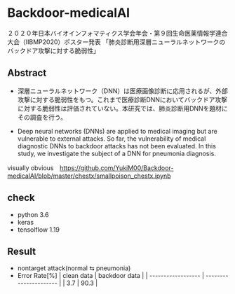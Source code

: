 # Backdoor-medicalAI
２０２０年日本バイオインフォマティクス学会年会・第９回生命医薬情報学連合大会（IIBMP2020）ポスター発表
「肺炎診断用深層ニューラルネットワークのバックドア攻撃に対する脆弱性」

## Abstract
- 深層ニューラルネットワーク（DNN）は医療画像診断に応用されるが、外部攻撃に対する脆弱性をもつ。これまで医療診断DNNにおいてバックドア攻撃に対する脆弱性は評価されていない。本研究では、肺炎診断用DNNを題材にその調査を行う。

- Deep neural networks (DNNs) are applied to medical imaging but are vulnerable to external attacks. So far, the vulnerability of medical diagnostic DNNs to backdoor attacks has not been evaluated. In this study, we investigate the subject of a DNN for pneumonia diagnosis.

visually obvious　https://github.com/YukiM00/Backdoor-medicalAI/blob/master/chestx/smallpoison_chestx.ipynb

## check
- python 3.6
- keras 
- tensolflow 1.19

## Result
- nontarget attack(normal ⇆ pneumonia)
- Error Rate[%]
|     clean data     |     backdoor data      | 
| ------------------ | ---------------------- |
|         3.7        |          90.3          |




